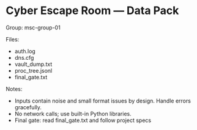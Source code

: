 # Cyber Escape Room — Data Pack

Group: msc-group-01

Files:
- auth.log
- dns.cfg
- vault_dump.txt
- proc_tree.jsonl
- final_gate.txt

Notes:
- Inputs contain noise and small format issues by design. Handle errors gracefully.
- No network calls; use built-in Python libraries.
- Final gate: read final_gate.txt and follow project specs
